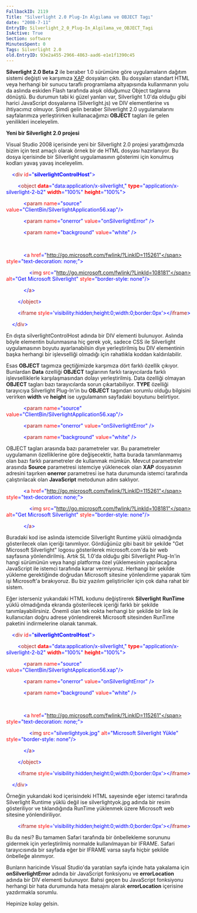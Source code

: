 ```yaml
---
FallbackID: 2119
Title: "Silverlight 2.0 Plug-In Algılama ve OBJECT Tagı"
date: "2008-7-11"
EntryID: Silverlight_2_0_Plug-In_Algilama_ve_OBJECT_Tagi
IsActive: True
Section: software
MinutesSpent: 0
Tags: Silverlight 2.0
old.EntryID: 93e2a455-2966-4863-aad6-e1e1f1390c45
---
```

**Silverlight 2.0 Beta 2** ile beraber 1.0 sürümüne göre uygulamaların
dağıtım sistemi değişti ve karşımıza
[XAP](http://daron.yondem.com/tr/post/e93f297c-9d8c-4e34-807e-d6a0e9e47147)
dosyaları çıktı. Bu dosyaları standart HTML veya herhangi bir sunucu
taraflı programlama altyapısında kullanmanın yolu da aslında eskiden
Flash tarafında alışık olduğumuz Object taglarına dönüştü. Bu durumun
tabi ki güzel yanları var, Silverlight 1.0'da olduğu gibi harici
JavaScript dosyalarına (Silverlight.js) ve DIV elementlerine vs
ihtiyacımız olmuyor. Şimdi gelin beraber Silverlight 2.0 uygulamalarını
sayfalarımıza yerleştirirken kullanacağımzı **OBJECT** tagları ile gelen
yenilikleri inceleyelim.

**Yeni bir Silverlight 2.0 projesi**

Visual Studio 2008 içerisinde yeni bir Silverlight 2.0 projesi
yarattığımızda bizim için test amaçlı olarak örnek bir de HTML dosyası
hazırlanıyor. Bu dosya içerisinde bir Silverlight uygulamasının
gösterimi için konulmuş kodları yavaş yavaş inceleyelim.

    <span style="color: blue;">\<</span><span
style="color: #a31515;">div</span> <span
style="color: red;">id</span><span
style="color: blue;">="**silverlightControlHost**"\></span>

        <span style="color: blue;">\<</span><span
style="color: #a31515;">object</span> <span style="color: red;">
**data**</span><span
style="color: blue;">="data:application/x-silverlight,"</span> <span
style="color: red;"> **type**</span><span
style="color: blue;">="application/x-silverlight-2-b2"</span> <span
style="color: red;"> **width**</span><span
style="color: blue;">="100%"</span> <span style="color: red;">
**height**</span><span style="color: blue;">="100%"\></span>

            <span style="color: blue;">\<</span><span
style="color: #a31515;">param</span> <span
style="color: red;">name</span><span
style="color: blue;">="source"</span> <span
style="color: red;">value</span><span
style="color: blue;">="ClientBin/SilverlightApplication56.xap"/\></span>

            <span style="color: blue;">\<</span><span
style="color: #a31515;">param</span> <span
style="color: red;">name</span><span
style="color: blue;">="onerror"</span> <span
style="color: red;">value</span><span
style="color: blue;">="onSilverlightError"</span> <span
style="color: blue;">/\></span>

            <span style="color: blue;">\<</span><span
style="color: #a31515;">param</span> <span
style="color: red;">name</span><span
style="color: blue;">="background"</span> <span
style="color: red;">value</span><span
style="color: blue;">="white"</span> <span
style="color: blue;">/\></span>

 

            <span style="color: blue;">\<</span><span
style="color: #a31515;">a</span> <span
style="color: red;">href</span><span
style="color: blue;">="http://go.microsoft.com/fwlink/?LinkID=115261"</span>
<span style="color: red;">style</span><span
style="color: blue;">="text-decoration: none;"\></span>

                <span style="color: blue;">\<</span><span
style="color: #a31515;">img</span> <span
style="color: red;">src</span><span
style="color: blue;">="http://go.microsoft.com/fwlink/?LinkId=108181"</span>
<span style="color: red;">alt</span><span style="color: blue;">="Get
Microsoft Silverlight"</span> <span
style="color: red;">style</span><span
style="color: blue;">="border-style: none"/\></span>

            <span style="color: blue;">\</</span><span
style="color: #a31515;">a</span><span style="color: blue;">\></span>

        <span style="color: blue;">\</</span><span
style="color: #a31515;">object</span><span
style="color: blue;">\></span>

        <span style="color: blue;">\<</span><span
style="color: #a31515;">iframe</span> <span
style="color: red;">style</span><span
style="color: blue;">='visibility:hidden;height:0;width:0;border:0px'\>\</</span><span
style="color: #a31515;">iframe</span><span
style="color: blue;">\></span>

    <span style="color: blue;">\</</span><span
style="color: #a31515;">div</span><span style="color: blue;">\></span>

En dışta silverlightControlHost adında bir DIV elementi bulunuyor.
Aslında böyle elementin bulunmasına hiç gerek yok, sadece CSS ile
Silverlight uygulamasının boyutu ayarlanabilsin diye yerleştirilmiş bu
DIV elementinin başka herhangi bir işlevselliği olmadığı için rahatlıkla
koddan kaldırılabilir.

Esas **OBJECT** tagımıza geçtiğimizde karşımıza dört farklı özellik
çıkıyor. Bunlardan **Data** özelliği **OBJECT** taglarının farklı
tarayıcılarda farklı işlevselliklerle karşılaşmasından dolayı
yerleştirilmiş. Data özelliği olmayan **OBJECT** tagları bazı
tarayıcılarda sorun çıkartabiliyor. **TYPE** özelliği tarayıcıya
Silverlight Plug-In'in bu **OBJECT** tagından sorumlu olduğu bilgisini
verirken **width** ve **height** ise uygulamanın sayfadaki boyutunu
belirtiyor.

            <span style="color: blue;">\<</span><span
style="color: #a31515;">param</span> <span
style="color: red;">name</span><span
style="color: blue;">="source"</span> <span
style="color: red;">value</span><span
style="color: blue;">="ClientBin/SilverlightApplication56.xap"/\></span>

            <span style="color: blue;">\<</span><span
style="color: #a31515;">param</span> <span
style="color: red;">name</span><span
style="color: blue;">="onerror"</span> <span
style="color: red;">value</span><span
style="color: blue;">="onSilverlightError"</span> <span
style="color: blue;">/\></span>

            <span style="color: blue;">\<</span><span
style="color: #a31515;">param</span> <span
style="color: red;">name</span><span
style="color: blue;">="background"</span> <span
style="color: red;">value</span><span
style="color: blue;">="white"</span> <span
style="color: blue;">/\></span>

OBJECT tagları arasında bazı parametreler var. Bu parametreler
uygulamanın özelliklerine göre değişecektir, hatta burada tanımlanmamış
olan bazı farklı parametreler de kullanmak mümkün. Mevcut parametreler
arasında **Source** parametresi istemciye yüklenecek olan **XAP**
dosyasının adresini taşırken **onerror** parametresi ise hata durumunda
istemci tarafında çalıştırılacak olan **JavaScript** metodunun adını
saklıyor.

            <span style="color: blue;">\<</span><span
style="color: #a31515;">a</span> <span
style="color: red;">href</span><span
style="color: blue;">="http://go.microsoft.com/fwlink/?LinkID=115261"</span>
<span style="color: red;">style</span><span
style="color: blue;">="text-decoration: none;"\></span>

                <span style="color: blue;">\<</span><span
style="color: #a31515;">img</span> <span
style="color: red;">src</span><span
style="color: blue;">="http://go.microsoft.com/fwlink/?LinkId=108181"</span>
<span style="color: red;">alt</span><span style="color: blue;">="Get
Microsoft Silverlight"</span> <span
style="color: red;">style</span><span
style="color: blue;">="border-style: none"/\></span>

            <span style="color: blue;">\</</span><span
style="color: #a31515;">a</span><span style="color: blue;">\></span>

Buradaki kod ise aslında istemcide Silverlight Runtime yüklü olmadığında
gösterilecek olan içeriği tanımlıyor. Gördüğünüz gibi basit bir şekilde
"Get Microsoft Silverlight" logosu gösterilerek microsoft.com'da bir web
sayfasına yönlendirilmiş. Artık SL 1.0'da olduğu gibi Silverlight
Plug-In'in hangi sürümünün veya hangi platforma özel yüklemesinin
yapılacağına JavaScript ile istemci tarafında karar vermiyoruz. Herhangi
bir şekilde yükleme gerektiğinde doğrudan Microsoft sitesine yönlendirme
yaparak tüm işi Microsoft'a bırakıyoruz. Bu biz yazılım geliştiriciler
için çok daha rahat bir sistem.

Eğer isterseniz yukarıdaki HTML kodunu değiştirerek **Silverlight**
**RunTime** yüklü olmadığında ekranda gösterilecek içeriği farklı bir
şekilde tanımlayabilirsiniz. Önemli olan tek nokta herhangi bir şekilde
bir link ile kullanıcıları doğru adrese yönlendirerek Microsoft
sitesinden RunTime paketini indirmelerine olanak tanımak.

    <span style="color: blue;">\<</span><span
style="color: #a31515;">div</span> <span
style="color: red;">id</span><span
style="color: blue;">="**silverlightControlHost**"\></span>

        <span style="color: blue;">\<</span><span
style="color: #a31515;">object</span> <span style="color: red;">
**data**</span><span
style="color: blue;">="data:application/x-silverlight,"</span> <span
style="color: red;"> **type**</span><span
style="color: blue;">="application/x-silverlight-2-b2"</span> <span
style="color: red;"> **width**</span><span
style="color: blue;">="100%"</span> <span style="color: red;">
**height**</span><span style="color: blue;">="100%"\></span>

            <span style="color: blue;">\<</span><span
style="color: #a31515;">param</span> <span
style="color: red;">name</span><span
style="color: blue;">="source"</span> <span
style="color: red;">value</span><span
style="color: blue;">="ClientBin/SilverlightApplication56.xap"/\></span>

            <span style="color: blue;">\<</span><span
style="color: #a31515;">param</span> <span
style="color: red;">name</span><span
style="color: blue;">="onerror"</span> <span
style="color: red;">value</span><span
style="color: blue;">="onSilverlightError"</span> <span
style="color: blue;">/\></span>

            <span style="color: blue;">\<</span><span
style="color: #a31515;">param</span> <span
style="color: red;">name</span><span
style="color: blue;">="background"</span> <span
style="color: red;">value</span><span
style="color: blue;">="white"</span> <span
style="color: blue;">/\></span>

 

            <span style="color: blue;">\<</span><span
style="color: #a31515;">a</span> <span
style="color: red;">href</span><span
style="color: blue;">="http://go.microsoft.com/fwlink/?LinkID=115261"</span>
<span style="color: red;">style</span><span
style="color: blue;">="text-decoration: none;"\></span>

                <span style="color: blue;">\<</span><span
style="color: #a31515;">img</span> <span
style="color: red;">src</span><span
style="color: blue;">="silverlightyok.jpg"</span> <span
style="color: red;">alt</span><span style="color: blue;">="Microsoft
Silverlight Yükle"</span> <span style="color: red;">style</span><span
style="color: blue;">="border-style: none"/\></span>

            <span style="color: blue;">\</</span><span
style="color: #a31515;">a</span><span style="color: blue;">\></span>

        <span style="color: blue;">\</</span><span
style="color: #a31515;">object</span><span
style="color: blue;">\></span>

        <span style="color: blue;">\<</span><span
style="color: #a31515;">iframe</span> <span
style="color: red;">style</span><span
style="color: blue;">='visibility:hidden;height:0;width:0;border:0px'\>\</</span><span
style="color: #a31515;">iframe</span><span
style="color: blue;">\></span>

    <span style="color: blue;">\</</span><span
style="color: #a31515;">div</span><span style="color: blue;">\></span>

Örneğin yukarıdaki kod içerisindeki HTML sayesinde eğer istemci
tarafında Silverlight Runtime yüklü değil ise silverlightyok.jpg adında
bir resim gösteriliyor ve tıklandığında RunTime yüklenmek üzere
Microsoft web sitesine yönlendiriliyor.

        <span style="color: blue;">\<</span><span
style="color: #a31515;">iframe</span> <span
style="color: red;">style</span><span
style="color: blue;">='visibility:hidden;height:0;width:0;border:0px'\>\</</span><span
style="color: #a31515;">iframe</span><span
style="color: blue;">\></span>

Bu da nesi? Bu tamamen Safari tarafında bir önbellekleme sorununu
gidermek için yerleştirilmiş normalde kullanılmayan bir IFRAME. Safari
tarayıcısında bir sayfada eğer bir IFRAME varsa sayfa hiçbir şekilde
önbelleğe alınmıyor.

Bunların haricinde Visual Studio'da yaratılan sayfa içinde hata yakalama
için **onSilverlightError** adında bir JavaScript fonksiyonu ve
**errorLocation** adında bir DIV elementi bulunuyor. Bahsi geçen bu
JavaScript fonksiyonu herhangi bir hata durumunda hata mesajını alarak
**errorLocation** içerisine yazdırmakla sorumlu.

Hepinize kolay gelsin.


